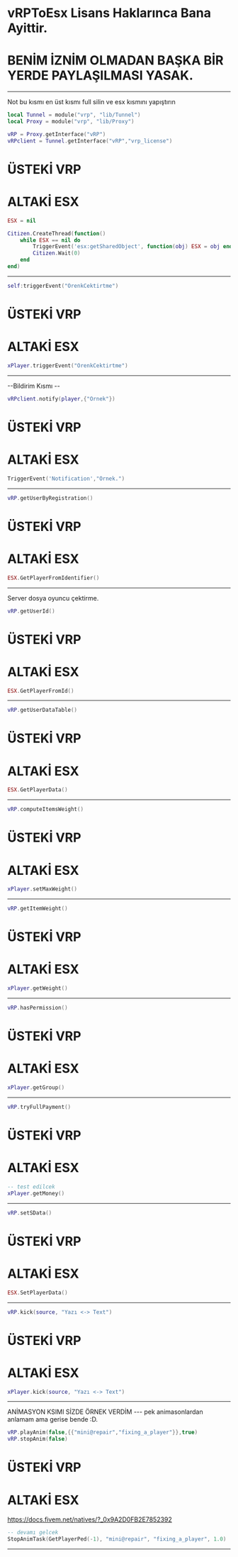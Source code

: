# vRPToEsx Lisans Haklarınca Bana Ayittir.
# BENİM İZNİM OLMADAN BAŞKA BİR YERDE PAYLAŞILMASI YASAK.

--------------------------------------------------------------------------------------------------
Not bu kısmı  en üst kısmı full silin ve esx kısmını yapıştırın 
```lua
local Tunnel = module("vrp", "lib/Tunnel")
local Proxy = module("vrp", "lib/Proxy")

vRP = Proxy.getInterface("vRP")
vRPclient = Tunnel.getInterface("vRP","vrp_license")
```
# ÜSTEKİ VRP

# ALTAKİ ESX
```lua
ESX = nil

Citizen.CreateThread(function()
    while ESX == nil do
        TriggerEvent('esx:getSharedObject', function(obj) ESX = obj end)
        Citizen.Wait(0)
    end
end)
```

--------------------------------------------------------------------------------------------------

```lua
self:triggerEvent("ÖrenkCektirtme")
```
# ÜSTEKİ VRP

# ALTAKİ ESX
```lua
xPlayer.triggerEvent("ÖrenkCektirtme")
```

--------------------------------------------------------------------------------------------------
--Bildirim Kısmı --
```lua
vRPclient.notify(player,{"Örnek"})
```
# ÜSTEKİ VRP

# ALTAKİ ESX
```lua
TriggerEvent('Notification',"Örnek.")
```

--------------------------------------------------------------------------------------------------

```lua
vRP.getUserByRegistration()
```
# ÜSTEKİ VRP

# ALTAKİ ESX
```lua
ESX.GetPlayerFromIdentifier()
```
--------------------------------------------------------------------------------------------------

Server dosya oyuncu çektirme.
```lua
vRP.getUserId()
```
# ÜSTEKİ VRP

# ALTAKİ ESX
```lua
ESX.GetPlayerFromId()
```
--------------------------------------------------------------------------------------------------

```lua
vRP.getUserDataTable()
```
# ÜSTEKİ VRP

# ALTAKİ ESX
```lua
ESX.GetPlayerData()
```
--------------------------------------------------------------------------------------------------

```lua
vRP.computeItemsWeight()
```
# ÜSTEKİ VRP

# ALTAKİ ESX
```lua
xPlayer.setMaxWeight()
```
--------------------------------------------------------------------------------------------------

```lua
vRP.getItemWeight()
```
# ÜSTEKİ VRP

# ALTAKİ ESX
```lua
xPlayer.getWeight()
```
--------------------------------------------------------------------------------------------------


```lua
vRP.hasPermission()
```
# ÜSTEKİ VRP

# ALTAKİ ESX
```lua
xPlayer.getGroup()
```
--------------------------------------------------------------------------------------------------

```lua
vRP.tryFullPayment()
```
# ÜSTEKİ VRP

# ALTAKİ ESX
```lua
-- test edilcek
xPlayer.getMoney()
```

--------------------------------------------------------------------------------------------------

```lua
vRP.setSData()
```
# ÜSTEKİ VRP

# ALTAKİ ESX
```lua
ESX.SetPlayerData()
```

--------------------------------------------------------------------------------------------------

```lua
vRP.kick(source, "Yazı <-> Text")
```
# ÜSTEKİ VRP

# ALTAKİ ESX
```lua
xPlayer.kick(source, "Yazı <-> Text")
```

--------------------------------------------------------------------------------------------------
ANİMASYON KSIMI SİZDE ÖRNEK VERDİM --- pek animasonlardan anlamam ama gerise bende :D.

```lua
vRP.playAnim(false,{{"mini@repair","fixing_a_player"}},true)
vRP.stopAnim(false)
```
# ÜSTEKİ VRP

# ALTAKİ ESX
https://docs.fivem.net/natives/?_0x9A2D0FB2E7852392
```lua
-- devamı gelcek
StopAnimTask(GetPlayerPed(-1), "mini@repair", "fixing_a_player", 1.0)
```
--------------------------------------------------------------------------------------------------




